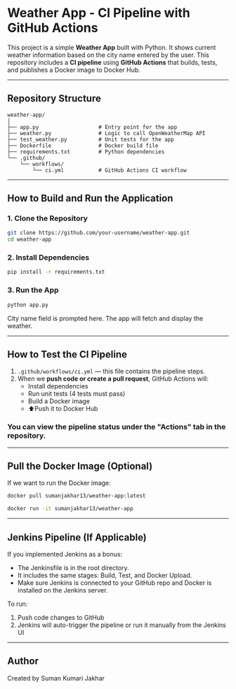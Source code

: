 # Weather App - CI Pipeline with GitHub Actions

This project is a simple **Weather App** built with Python. It shows current weather information based on the city name entered by the user. This repository includes a **CI pipeline** using **GitHub Actions** that builds, tests, and publishes a Docker image to Docker Hub.

---

## Repository Structure

```
weather-app/
│
├── app.py                   # Entry point for the app
├── weather.py               # Logic to call OpenWeatherMap API
├── test_weather.py          # Unit tests for the app
├── Dockerfile               # Docker build file
├── requirements.txt         # Python dependencies
└── .github/
    └── workflows/
        └── ci.yml           # GitHub Actions CI workflow
```

---

## How to Build and Run the Application

### 1. Clone the Repository

```bash
git clone https://github.com/your-username/weather-app.git
cd weather-app
```

### 2. Install Dependencies

```bash
pip install -r requirements.txt
```

### 3. Run the App

```bash
python app.py
```

City name field is prompted here. The app will fetch and display the weather.

---

## How to Test the CI Pipeline

1. `.github/workflows/ci.yml` — this file contains the pipeline steps.
2. When we **push code or create a pull request**, GitHub Actions will:
   - Install dependencies
   - Run unit tests (4 tests must pass)
   - Build a Docker image
   - ⬆Push it to Docker Hub

### You can view the pipeline status under the "Actions" tab in the repository.

---

## Pull the Docker Image (Optional)

If we want to run the Docker image:

```bash
docker pull sumanjakhar13/weather-app:latest

docker run -it sumanjakhar13/weather-app
```

---

## Jenkins Pipeline (If Applicable)

If you implemented Jenkins as a bonus:

- The Jenkinsfile is in the root directory.
- It includes the same stages: Build, Test, and Docker Upload.
- Make sure Jenkins is connected to your GitHub repo and Docker is installed on the Jenkins server.

To run:
1. Push code changes to GitHub
2. Jenkins will auto-trigger the pipeline or run it manually from the Jenkins UI

---

## Author

Created by Suman Kumari Jakhar
